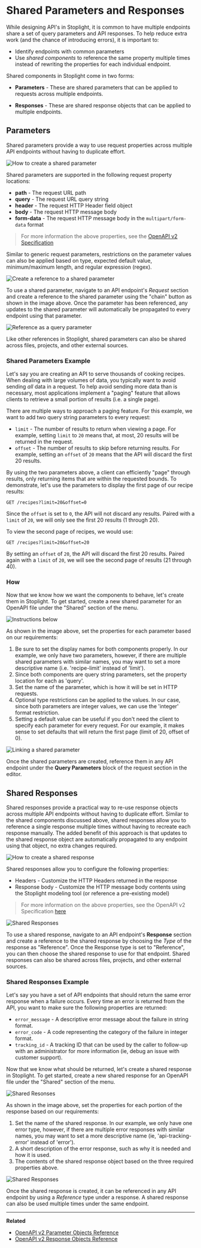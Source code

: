 # Shared Parameters and Responses

While designing API's in Stoplight, it is common to have multiple endpoints
share a set of query parameters and API responses. To help reduce extra
work (and the chance of introducing errors), it is important to: 

* Identify endpoints with common parameters 
* Use _shared components_ to reference the same property multiple times instead
  of rewriting the properties for each individual endpoint.

Shared components in Stoplight come in two forms:

* __Parameters__ - These are shared parameters that can be applied to requests
  across multiple endpoints.

* __Responses__ - These are shared response objects that can be applied to
  multiple endpoints.

## Parameters

Shared parameters provide a way to use request properties across multiple API
endpoints without having to duplicate effort.

![How to create a shared parameter](https://github.com/stoplightio/docs/blob/develop/assets/gifs/shared-params-responses-param.gif?raw=true)

Shared parameters are supported in the following request property locations:

  * __path__ - The request URL path
  * __query__ - The request URL query string
  * __header__ - The request HTTP Header field object
  * __body__ - The request HTTP message body
  * __form-data__ - The request HTTP message body in the `multipart/form-data` format 

> For more information the above properties, see the [OpenAPI v2 Specification](https://github.com/OAI/OpenAPI-Specification/blob/master/versions/2.0.md#parameter-object)

Similar to generic request parameters, restrictions on the parameter values can
also be applied based on type, expected default value, minimum/maximum length,
and regular expression (regex).

![Create a reference to a shared parameter](https://github.com/stoplightio/docs/blob/develop/assets/images/shared-params-responses.png?raw=true)

To use a shared parameter, navigate to an API endpoint's _Request_ section and
create a reference to the shared parameter using the "chain" button as shown in
the image above. Once the parameter has been referenced, any updates to the
shared parameter will automatically be propagated to every endpoint using that
parameter.

![Reference as a query parameter](https://github.com/stoplightio/docs/blob/develop/assets/gifs/shared-params-responses-param2.gif?raw=true)

Like other references in Stoplight, shared parameters can also be shared across
files, projects, and other external sources.

### Shared Parameters Example

Let's say you are creating an API to serve thousands of cooking recipes. When dealing with large volumes of
data, you typically want to avoid sending _all_ data in a request. To help avoid
sending more data than is necessary, most applications implement a "paging"
feature that allows clients to retrieve a small portion of results (i.e. a single
page).

There are multiple ways to approach a paging feature. For this example, we
want to add two query string parameters to every request:

* `limit` - The number of results to return when viewing a page. For example,
  setting `limit` to `20` means that, at most, 20 results will be returned in the
  request.
* `offset` - The number of results to skip before returning results. For
  example, setting an `offset` of `20` means that the API will discard the first
  20 results.

By using the two parameters above, a client can efficiently "page" through
results, only returning items that are within the requested bounds. To demonstrate, let's use the parameters to display the first page of our recipe
results:

```
GET /recipes?limit=20&offset=0
```

Since the `offset` is set to `0`, the API will not discard any results. Paired
with a `limit` of `20`, we will only see the first 20 results (1 through 20). 

To view the second page of recipes, we would use:

```
GET /recipes?limit=20&offset=20
```

By setting an `offset` of `20`, the API will discard the first 20 results. Paired
again with a `limit` of `20`, we will see the second page of results (21 through
40).

### How
Now that we know how we want the components to behave, let's create them in
Stoplight. To get started, create a new shared parameter for an OpenAPI file
under the "Shared" section of the menu.

![Instructions below](https://github.com/stoplightio/docs/blob/develop/assets/images/shared-params-responses2.png?raw=true)

As shown in the image above, set the properties for each parameter based on our
requirements:

1. Be sure to set the display names for both components properly. In our
   example, we only have two parameters, however, if there are multiple shared
   parameters with similar names, you may want to set a more descriptive name
   (i.e. 'recipe-limit' instead of 'limit').
2. Since both components are query string parameters, set the property location
   for each as 'query'.
3. Set the name of the parameter, which is how it will be set in HTTP requests.
4. Optional type restrictions can be applied to the values. In our case, since
   both parameters are integer values, we can use the 'integer' format
   restriction.
5. Setting a default value can be useful if you don't need the client to specify
   each parameter for every request. For our example, it makes sense to set
   defaults that will return the first page (limit of 20, offset of 0).

![Linking a shared parameter](https://github.com/stoplightio/docs/blob/develop/assets/images/shared-params-responses3.png?raw=true)

Once the shared parameters are created, reference them in any API endpoint under the
__Query Parameters__ block of the request section in the editor.

## Shared Responses

Shared responses provide a practical way to re-use response objects across multiple API
endpoints without having to duplicate effort. Similar to the shared components
discussed above, shared responses allow you to reference a single response
multiple times without having to recreate each response manually. The added
benefit of this approach is that updates to the shared response object are
automatically propagated to any endpoint using that object, no extra changes
required.

![How to create a shared response](https://github.com/stoplightio/docs/blob/develop/assets/gifs/shared-params-responses-response.gif?raw=true)

Shared responses allow you to configure the following properties:

* Headers - Customize the HTTP Headers returned in the response
* Response body - Customize the HTTP message body contents using the Stoplight
  modeling tool (or reference a pre-existing model)


> For more information on the above properties, see the OpenAPI v2 Specification
  [here](https://github.com/OAI/OpenAPI-Specification/blob/master/versions/2.0.md#responseObject)

![Shared Responses](https://github.com/stoplightio/docs/blob/develop/assets/gifs/shared-params-responses-response2.gif?raw=true)

To use a shared response, navigate to an API endpoint's __Response__ section and
create a reference to the shared response by choosing the _Type_ of the response
as "Reference". Once the Response type is set to "Reference", you can then
choose the shared response to use for that endpoint. Shared responses can also
be shared across files, projects, and other external sources.

### Shared Responses Example

Let's say you have a set of
API endpoints that should return the same error response when a failure occurs.
Every time an error is returned from the API, you want to make sure the
following properties are returned:

* `error_message` - A descriptive error message about the failure in string format.
* `error_code` - A code representing the category of the failure in integer format.
* `tracking_id` - A tracking ID that can be used by the caller to follow-up with
  an administrator for more information (ie, debug an issue with customer
  support).

Now that we know what should be returned, let's create a shared response in
Stoplight. To get started, create a new shared response for an OpenAPI file
under the "Shared" section of the menu.

![Shared Resonses](https://github.com/stoplightio/docs/blob/develop/assets/images/shared-params-responses4.png?raw=true)

As shown in the image above, set the properties for each portion of the response
based on our requirements:

1. Set the name of the shared response. In our example, we only have one error
   type, however, if there are multiple error responses with similar names, you
   may want to set a more descriptive name (ie, 'api-tracking-error' instead of
   'error').
2. A short description of the error response, such as why it is needed and how
   it is used.
3. The contents of the shared response object based on the three required
   properties above.

![Shared Responses](https://github.com/stoplightio/docs/blob/develop/assets/images/shared-params-responses5.png?raw=true)

Once the shared response is created, it can be referenced in any API endpoint by
using a _Reference_ type under a response. A shared response can also be used
multiple times under the same endpoint.

***

**Related**

* [OpenAPI v2 Parameter Objects Reference](https://github.com/OAI/OpenAPI-Specification/blob/master/versions/2.0.md#parameter-object)
* [OpenAPI v2 Response Objects Reference](https://github.com/OAI/OpenAPI-Specification/blob/master/versions/2.0.md#responseObject)
